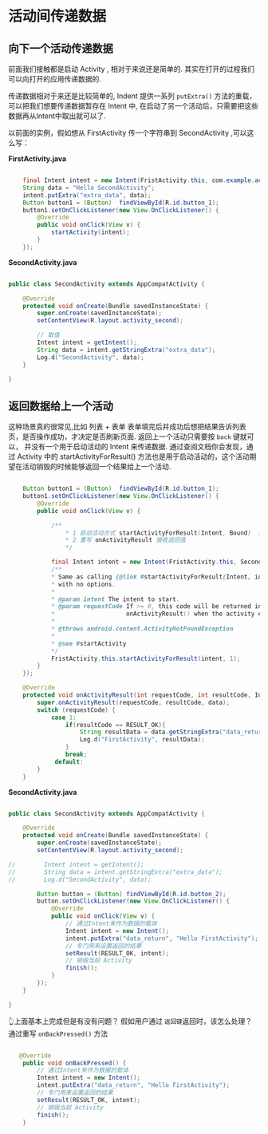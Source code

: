 # 活动间传递数据


## 向下一个活动传递数据

前面我们接触都是启动 Activity , 相对于来说还是简单的. 其实在打开的过程我们可以向打开的应用传递数据的.

传递数据相对于来还是比较简单的, Indent 提供一系列 ``putExtra()`` 方法的重载，可以把我们想要传递数据暂存在 Intent 中, 在启动了另一个活动后，只需要把这些数据再从Intent中取出就可以了.

以前面的实例，假如想从 FirstActivity 传一个字符串到 SecondActivity ,可以这么写：

**FirstActivity.java**
``` java

    final Intent intent = new Intent(FristActivity.this, com.example.activitytest.SecondActivity.class);
    String data = "Hello SecondActivity";
    intent.putExtra("extra_data", data);
    Button button1 = (Button)  findViewById(R.id.button_1);
    button1.setOnClickListener(new View.OnClickListener() {
        @Override
        public void onClick(View v) {
            startActivity(intent);
        }
    });

```


**SecondActivity.java**

``` java

public class SecondActivity extends AppCompatActivity {

    @Override
    protected void onCreate(Bundle savedInstanceState) {
        super.onCreate(savedInstanceState);
        setContentView(R.layout.activity_second);

        // 取值
        Intent intent = getIntent();
        String data = intent.getStringExtra("extra_data");
        Log.d("SecondActivity", data);
    }

}

```

## 返回数据给上一个活动

这种场景真的很常见,比如 列表 + 表单 表单填完后并成功后想把结果告诉列表页，是否操作成功，才决定是否刷新页面.
返回上一个活动只需要按 ``back`` 键就可以， 并没有一个用于启动活动的 Intent 来传递数据.  通过查阅文档你会发现，通过 Activity 中的 startActivityForResult() 方法也是用于启动活动的，这个活动期望在活动销毁的时候能够返回一个结果给上一个活动.

``` java

    Button button1 = (Button)  findViewById(R.id.button_1);
    button1.setOnClickListener(new View.OnClickListener() {
        @Override
        public void onClick(View v) {

            /**
                * 1 启动活动方式 startActivityForResult(Intent, Bound)  第一个启动哪个Intent， 第二个是请求码主要用与返回结果的回调中判断返回的来源
                * 2 重写 onActivityResult 接收返回值
                */

            final Intent intent = new Intent(FristActivity.this, SecondActivity.class);
            /**
            * Same as calling {@link #startActivityForResult(Intent, int, Bundle)}
            * with no options.
            *
            * @param intent The intent to start.
            * @param requestCode If >= 0, this code will be returned in
            *                    onActivityResult() when the activity exits.
            *
            * @throws android.content.ActivityNotFoundException
            *
            * @see #startActivity
            */
            FristActivity.this.startActivityForResult(intent, 1);
        }
    });

    @Override
    protected void onActivityResult(int requestCode, int resultCode, Intent data){
        super.onActivityResult(requestCode, resultCode, data);
        switch (requestCode) {
            case 1:
                if(resultCode == RESULT_OK){
                    String resultData = data.getStringExtra("data_return");
                    Log.d("FirstActivity", resultData);
                }
                break;
             default:
        }
    }

```

**SecondActivity.java**

``` java

public class SecondActivity extends AppCompatActivity {

    @Override
    protected void onCreate(Bundle savedInstanceState) {
        super.onCreate(savedInstanceState);
        setContentView(R.layout.activity_second);

//        Intent intent = getIntent();
//        String data = intent.getStringExtra("extra_data");
//        Log.d("SecondActivity", data);

        Button button = (Button) findViewById(R.id.button_2);
        button.setOnClickListener(new View.OnClickListener() {
            @Override
            public void onClick(View v) {
                // 通过Intent来作为数据的载体
                Intent intent = new Intent();
                intent.putExtra("data_return", "Hello FirstActivity");
                // 专门用来设置返回的结果
                setResult(RESULT_OK, intent);
                // 销毁当前 Activity
                finish();
            }
        });
    }

}

```

👆上面基本上完成但是有没有问题？ 假如用户通过 ``返回键``返回时，该怎么处理？ 通过重写 ``onBackPressed()`` 方法

``` java

   @Override
    public void onBackPressed() {
        // 通过Intent来作为数据的载体
        Intent intent = new Intent();
        intent.putExtra("data_return", "Hello FirstActivity");
        // 专门用来设置返回的结果
        setResult(RESULT_OK, intent);
        // 销毁当前 Activity
        finish();
    }

```
